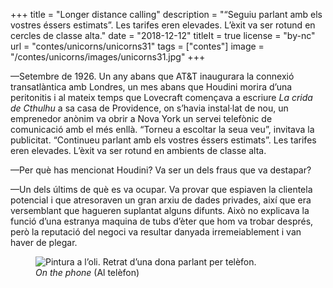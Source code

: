 +++
title = "Longer distance calling"
description = "“Seguiu parlant amb els vostres éssers estimats”. Les tarifes eren elevades. L’èxit va ser rotund en cercles de classe alta."
date = "2018-12-12"
titleIt = true
license = "by-nc"
url = "contes/unicorns/unicorns31"
tags = ["contes"]
image = "/contes/unicorns/images/unicorns31.jpg"
+++

—Setembre de 1926. Un any abans que AT&T inaugurara la connexió transatlàntica amb Londres, un mes abans que Houdini morira d’una peritonitis i al mateix temps que Lovecraft començava a escriure *La crida de Cthulhu* a sa casa de Providence, on s’havia instal·lat de nou, un emprenedor anònim va obrir a Nova York un servei telefònic de comunicació amb el més enllà. “Torneu a escoltar la seua veu”, invitava la publicitat. “Continueu parlant amb els vostres éssers estimats”. Les tarifes eren elevades. L’èxit va ser rotund en ambients de classe alta.

—Per què has mencionat Houdini? Va ser un dels fraus que va destapar?

—Un dels últims de què es va ocupar. Va provar que espiaven la clientela potencial i que atresoraven un gran arxiu de dades privades, així que era versemblant que hagueren suplantat alguns difunts. Això no explicava la funció d’una estranya maquina de tubs d’èter que hom va trobar després, però la reputació del negoci va resultar danyada irremeiablement i van haver de plegar.

<figure class="illustration"><img src="/contes/unicorns/images/unicorns31.jpg" alt="Pintura a l’oli. Retrat d’una dona parlant per telèfon."><figcaption><em>On the phone</em> (Al telèfon)</figcaption></figure>

